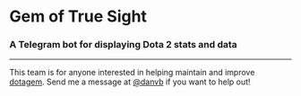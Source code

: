 # Gem of True Sight
### A Telegram bot for displaying Dota 2 stats and data

---

This team is for anyone interested in helping maintain and improve [dotagem](https://github.com/dotagem/dotagem).
Send me a message at [@danvb](https://t.me/danvb) if you want to help out!
